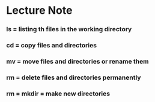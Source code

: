 # Lecture Note

### ls = listing th files in the working directory
### cd = copy files and directories
### mv = move files and directories or rename them
### rm = delete files and directories permanently
### rm = mkdir = make new directories
